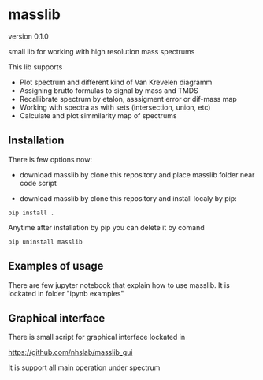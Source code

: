 # masslib

version 0.1.0

small lib for working with high resolution mass spectrums

This lib supports

- Plot spectrum and different kind of Van Krevelen diagramm
- Assigning brutto formulas to signal by mass and TMDS
- Recallibrate spectrum by etalon, asssigment error or dif-mass map
- Working with spectra as with sets (intersection, union, etc)
- Calculate and plot simmilarity map of spectrums

## Installation

There is few options now:

- download masslib by clone this repository and place masslib folder near code script

- download masslib by clone this repository and install localy by pip:

```console
pip install .
```

Anytime after installation by pip you can delete it by comand

```console
pip uninstall masslib
```

## Examples of usage

There are few jupyter notebook that explain how to use masslib. It is lockated in folder "ipynb examples"

## Graphical interface

There is small script for graphical interface lockated in 

https://github.com/nhslab/masslib_gui

It is support all main operation under spectrum
